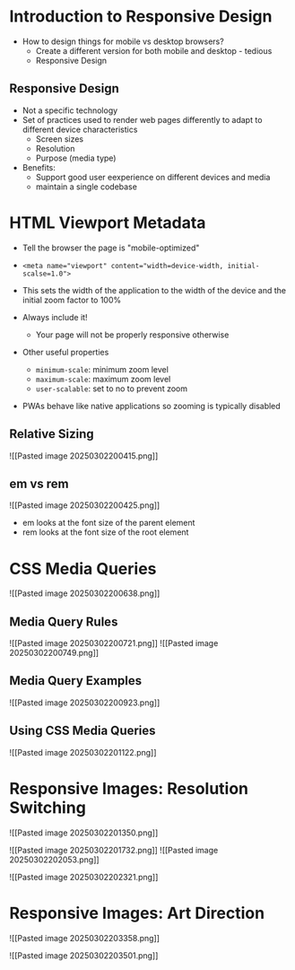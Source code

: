 
# Introduction to Responsive Design

- How to design things for mobile vs desktop browsers?
	- Create a different version for both mobile and desktop - tedious
	- Responsive Design

## Responsive Design
- Not a specific technology
- Set of practices used to render web pages differently to adapt to different device characteristics
	- Screen sizes
	- Resolution
	- Purpose (media type)
- Benefits:
	- Support good user eexperience on different devices and media
	- maintain a single codebase

# HTML Viewport Metadata
- Tell the browser the page is "mobile-optimized"
- `<meta name="viewport" content="width=device-width, initial-scalse=1.0">`
- This sets the width of the application to the width of the device and the initial zoom factor to 100%

- Always include it!
	- Your page will not be properly responsive otherwise
- Other useful properties
	- `minimum-scale`: minimum zoom level
	- `maximum-scale`: maximum zoom level
	- `user-scalable`: set to no to prevent zoom
- PWAs behave like native applications so zooming is typically disabled

## Relative Sizing
![[Pasted image 20250302200415.png]]

## em vs rem
![[Pasted image 20250302200425.png]]
- em looks at the font size of the parent element
- rem looks at the font size of the root element

# CSS Media Queries

![[Pasted image 20250302200638.png]]

## Media Query Rules

![[Pasted image 20250302200721.png]]
![[Pasted image 20250302200749.png]]


## Media Query Examples

![[Pasted image 20250302200923.png]]

## Using CSS Media Queries

![[Pasted image 20250302201122.png]]


# Responsive Images: Resolution Switching

![[Pasted image 20250302201350.png]]

![[Pasted image 20250302201732.png]]
![[Pasted image 20250302202053.png]]


![[Pasted image 20250302202321.png]]



# Responsive Images: Art Direction

![[Pasted image 20250302203358.png]]

![[Pasted image 20250302203501.png]]

